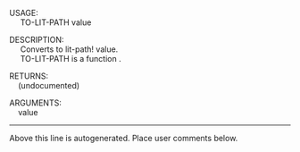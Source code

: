 USAGE:  
&nbsp;&nbsp;&nbsp;&nbsp;&nbsp;TO-LIT-PATH&nbsp;value&nbsp;  
  
DESCRIPTION:  
&nbsp;&nbsp;&nbsp;&nbsp;&nbsp;Converts&nbsp;to&nbsp;lit-path!&nbsp;value.  
&nbsp;&nbsp;&nbsp;&nbsp;&nbsp;TO-LIT-PATH&nbsp;is&nbsp;a&nbsp;function&nbsp;.  
  
RETURNS:  
&nbsp;&nbsp;&nbsp;&nbsp;(undocumented)  
  
ARGUMENTS:  
&nbsp;&nbsp;&nbsp;&nbsp;value  
___
Above this line is autogenerated. Place user comments below.